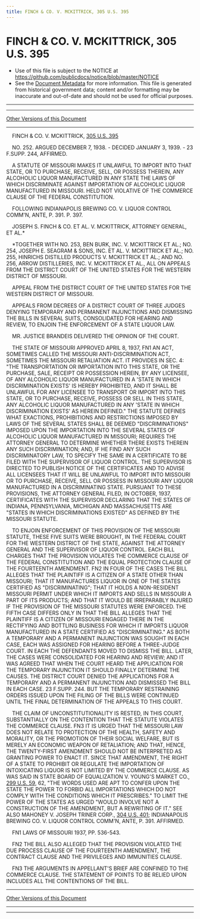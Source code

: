 ```yaml
---
title: FINCH & CO. V. MCKITTRICK, 305 U.S. 395
---
```


# FINCH & CO. V. MCKITTRICK, 305 U.S. 395

* Use of this file is subject to the NOTICE at https://github.com/publicdocs/notice/blob/master/NOTICE
* See the [Document Metadata](../../../index.md) for more information.
  This file is generated from historical government data; content and/or formatting may be inaccurate and out-of-date and should not be used for official purposes.

----------
----------

[Other Versions of this Document](https://publicdocs.github.io/go/links?ns=uslm-x&ref=%2Fus%2Fcourts%2Fscotus%2FusReporter%2F305%2F395)

----------

    FINCH & CO. V. MCKITTRICK, [305 U.S. 395][/us/courts/scotus/usReporter/305/395]

    NO. 252.  ARGUED DECEMBER 7, 1938.  - DECIDED JANUARY 3, 1939.  - 23 F.SUPP.  244, AFFIRMED.

    A STATUTE OF MISSOURI MAKES IT UNLAWFUL TO IMPORT INTO THAT STATE, OR TO PURCHASE, RECEIVE, SELL, OR POSSESS THEREIN, ANY ALCOHOLIC LIQUOR MANUFACTURED IN ANY STATE THE LAWS OF WHICH DISCRIMINATE AGAINST IMPORTATION OF ALCOHOLIC LIQUOR MANUFACTURED IN MISSOURI.  HELD NOT VIOLATIVE OF THE COMMERCE CLAUSE OF THE FEDERAL CONSTITUTION.

    FOLLOWING INDIANAPOLIS BREWING CO. V. LIQUOR CONTROL COMM'N, ANTE, P. 391.  P. 397.

    JOSEPH S. FINCH & CO. ET AL. V. MCKITTRICK, ATTORNEY GENERAL, ET AL.\*

    \*TOGETHER WITH NO. 253, BEN BURK, INC. V. MCKITTRICK ET AL.; NO. 254, JOSEPH E. SEAGRAM & SONS, INC. ET AL. V. MCKITTRICK ET AL.; NO. 255, HINRICHS DISTILLED PRODUCTS V. MCKITTRICK ET AL.; AND NO. 256, ARROW DISTILLERIES, INC. V. MCKITTRICK ET AL., ALL ON APPEALS FROM THE DISTRICT COURT OF THE UNITED STATES FOR THE WESTERN DISTRICT OF MISSOURI.

    APPEAL FROM THE DISTRICT COURT OF THE UNITED STATES FOR THE WESTERN DISTRICT OF MISSOURI.

    APPEALS FROM DECREES OF A DISTRICT COURT OF THREE JUDGES DENYING TEMPORARY AND PERMANENT INJUNCTIONS AND DISMISSING THE BILLS IN SEVERAL SUITS, CONSOLIDATED FOR HEARING AND REVIEW, TO ENJOIN THE ENFORCEMENT OF A STATE LIQUOR LAW.

    MR. JUSTICE BRANDEIS DELIVERED THE OPINION OF THE COURT.

    THE STATE OF MISSOURI APPROVED APRIL 8, 1937,  FN1  AN ACT, SOMETIMES CALLED THE MISSOURI ANTI-DISCRIMINATION ACT, SOMETIMES THE MISSOURI RETALIATION ACT.  IT PROVIDES IN SEC. 4:  "THE TRANSPORTATION OR IMPORTATION INTO THIS STATE, OR THE PURCHASE, SALE, RECEIPT OR POSSESSION HEREIN, BY ANY LICENSEE, OF ANY ALCOHOLIC LIQUOR MANUFACTURED IN A 'STATE IN WHICH DISCRIMINATION EXISTS' IS HEREBY PROHIBITED, AND IT SHALL BE UNLAWFUL FOR ANY LICENSEE TO TRANSPORT OR IMPORT INTO THIS STATE, OR TO PURCHASE, RECEIVE, POSSESS OR SELL IN THIS STATE, ANY ALCOHOLIC LIQUOR MANUFACTURED IN ANY 'STATE IN WHICH DISCRIMINATION EXISTS' AS HEREIN DEFINED."  THE STATUTE DEFINES WHAT EXACTIONS, PROHIBITIONS AND RESTRICTIONS IMPOSED BY LAWS OF THE SEVERAL STATES SHALL BE DEEMED "DISCRIMINATIONS" IMPOSED UPON THE IMPORTATION INTO THE SEVERAL STATES OF ALCOHOLIC LIQUOR MANUFACTURED IN MISSOURI; REQUIRES THE ATTORNEY GENERAL TO DETERMINE WHETHER THERE EXISTS THEREIN ANY SUCH DISCRIMINATION; AND, IF HE FIND ANY SUCH DISCRIMINATORY LAW, TO SPECIFY THE SAME IN A CERTIFICATE TO BE FILED WITH THE SUPERVISOR OF LIQUOR CONTROL.  THE SUPERVISOR IS DIRECTED TO PUBLISH NOTICE OF THE CERTIFICATES AND TO ADVISE ALL LICENSEES THAT IT WILL BE UNLAWFUL TO IMPORT INTO MISSOURI OR TO PURCHASE, RECEIVE, SELL OR POSSESS IN MISSOURI ANY LIQUOR MANUFACTURED IN A DISCRIMINATING STATE.  PURSUANT TO THESE PROVISIONS, THE ATTORNEY GENERAL FILED, IN OCTOBER, 1937, CERTIFICATES WITH THE SUPERVISOR DECLARING THAT THE STATES OF INDIANA, PENNSYLVANIA, MICHIGAN AND MASSACHUSETTS ARE "STATES IN WHICH DISCRIMINATIONS EXISTED" AS DEFINED BY THE MISSOURI STATUTE.

    TO ENJOIN ENFORCEMENT OF THIS PROVISION OF THE MISSOURI STATUTE, THESE FIVE SUITS WERE BROUGHT, IN THE FEDERAL COURT FOR THE WESTERN DISTRICT OF THE STATE, AGAINST THE ATTORNEY GENERAL AND THE SUPERVISOR OF LIQUOR CONTROL.  EACH BILL CHARGES THAT THE PROVISION VIOLATES THE COMMERCE CLAUSE OF THE FEDERAL CONSTITUTION AND THE EQUAL PROTECTION CLAUSE OF THE FOURTEENTH AMENDMENT.  FN2  IN FOUR OF THE CASES THE BILL ALLEGES THAT THE PLAINTIFF IS A CITIZEN OF A STATE OTHER THAN MISSOURI; THAT IT MANUFACTURES LIQUOR IN ONE OF THE STATES CERTIFIED AS "DISCRIMINATING"; THAT IT HOLDS A NON-RESIDENT MISSOURI PERMIT UNDER WHICH IT IMPORTS AND SELLS IN MISSOURI A PART OF ITS PRODUCTS; AND THAT IT WOULD BE IRREPARABLY INJURED IF THE PROVISION OF THE MISSOURI STATUTES WERE ENFORCED.  THE FIFTH CASE DIFFERS ONLY IN THAT THE BILL ALLEGES THAT THE PLAINTIFF IS A CITIZEN OF MISSOURI ENGAGED THERE IN THE RECTIFYING AND BOTTLING BUSINESS FOR WHICH IT IMPORTS LIQUOR MANUFACTURED IN A STATE CERTIFIED AS "DISCRIMINATING."  AS BOTH A TEMPORARY AND A PERMANENT INJUNCTION WAS SOUGHT IN EACH CASE, EACH WAS ASSIGNED FOR HEARING BEFORE A THREE-JUDGE COURT.  IN EACH THE DEFENDANTS MOVED TO DISMISS THE BILL.  LATER, THE CASES WERE CONSOLIDATED FOR HEARING AND REVIEW; AND IT WAS AGREED THAT WHEN THE COURT HEARD THE APPLICATION FOR THE TEMPORARY INJUNCTION IT SHOULD FINALLY DETERMINE THE CAUSES.  THE DISTRICT COURT DENIED THE APPLICATIONS FOR A TEMPORARY AND A PERMANENT INJUNCTION AND DISMISSED THE BILL IN EACH CASE.  23 F.SUPP.  244.  BUT THE TEMPORARY RESTRAINING ORDERS ISSUED UPON THE FILING OF THE BILLS WERE CONTINUED UNTIL THE FINAL DETERMINATION OF THE APPEALS TO THIS COURT.

    THE CLAIM OF UNCONSTITUTIONALITY IS RESTED, IN THIS COURT, SUBSTANTIALLY ON THE CONTENTION THAT THE STATUTE VIOLATES THE COMMERCE CLAUSE.  FN3  IT IS URGED THAT THE MISSOURI LAW DOES NOT RELATE TO PROTECTION OF THE HEALTH, SAFETY AND MORALITY, OR THE PROMOTION OF THEIR SOCIAL WELFARE, BUT IS MERELY AN ECONOMIC WEAPON OF RETALIATION; AND THAT, HENCE, THE TWENTY-FIRST AMENDMENT SHOULD NOT BE INTERPRETED AS GRANTING POWER TO ENACT IT.  SINCE THAT AMENDMENT, THE RIGHT OF A STATE TO PROHIBIT OR REGULATE THE IMPORTATION OF INTOXICATING LIQUOR IS NOT LIMITED BY THE COMMERCE CLAUSE.  AS WAS SAID IN STATE BOARD OF EQUALIZATION V. YOUNG'S MARKET CO., [299 U.S. 59][/us/courts/scotus/usReporter/299/59], 62, "THE WORDS USED ARE APT TO CONFER UPON THE STATE THE POWER TO FORBID ALL IMPORTATIONS WHICH DO NOT COMPLY WITH THE CONDITIONS WHICH IT PRESCRIBES."  TO LIMIT THE POWER OF THE STATES AS URGED "WOULD INVOLVE NOT A CONSTRUCTION OF THE AMENDMENT, BUT A REWRITING OF IT."  SEE ALSO MAHONEY V. JOSEPH TRINER CORP., [304 U.S. 401][/us/courts/scotus/usReporter/304/401]; INDIANAPOLIS BREWING CO. V. LIQUOR CONTROL COMM'N, ANTE, P. 391.  AFFIRMED.

    FN1  LAWS OF MISSOURI 1937, PP. 536-543.

    FN2  THE BILL ALSO ALLEGED THAT THE PROVISION VIOLATED THE DUE PROCESS CLAUSE OF THE FOURTEENTH AMENDMENT, THE CONTRACT CLAUSE AND THE PRIVILEGES AND IMMUNITIES CLAUSE.

    FN3  THE ARGUMENTS IN APPELLANT'S BRIEF ARE CONFINED TO THE COMMERCE CLAUSE.  THE STATEMENT OF POINTS TO BE RELIED UPON INCLUDES ALL THE CONTENTIONS OF THE BILL.

----------

[Other Versions of this Document](https://publicdocs.github.io/go/links?ns=uslm-x&ref=%2Fus%2Fcourts%2Fscotus%2FusReporter%2F305%2F395)

----------
----------

[/us/courts/scotus/usReporter/305/395]: https://publicdocs.github.io/go/links?ns=uslm-x&ref=%2Fus%2Fcourts%2Fscotus%2FusReporter%2F305%2F395
[/us/courts/scotus/usReporter/299/59]: https://publicdocs.github.io/go/links?ns=uslm-x&ref=%2Fus%2Fcourts%2Fscotus%2FusReporter%2F299%2F59
[/us/courts/scotus/usReporter/304/401]: https://publicdocs.github.io/go/links?ns=uslm-x&ref=%2Fus%2Fcourts%2Fscotus%2FusReporter%2F304%2F401



